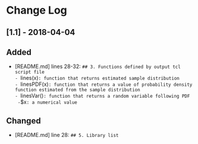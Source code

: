 # Change Log

## [1.1] - 2018-04-04
## Added
- [README.md] lines 28-32: `## 3. Functions defined by output tcl script file`  
  `- `lines(x)`: function that returns estimated sample distribution`  
  `- `linesPDF(x)`: function that returns a value of probability density function estimated from the sample distribution`  
  `- `linesVar()`: function that returns a random variable following PDF`  
  `  - `$x`: a numerical value`

## Changed
- [README.md] line 28: `## 5. Library list`
